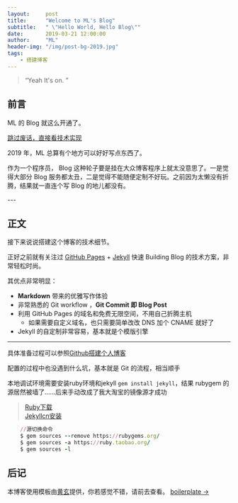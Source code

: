 ```yaml
---
layout:     post
title:      "Welcome to ML's Blog"
subtitle:   " \"Hello World, Hello Blog\""
date:       2019-03-21 12:00:00
author:     "ML"
header-img: "/img/post-bg-2019.jpg"
tags:
    - 搭建博客
---
```


> “Yeah It's on. ”


## 前言

ML 的 Blog 就这么开通了。

[跳过废话，直接看技术实现 ](#build)



2019 年，ML 总算有个地方可以好好写点东西了。


作为一个程序员， Blog 这种轮子要是挂在大众博客程序上就太没意思了。一是觉得大部分 Blog 服务都太丑，二是觉得不能随便定制不好玩。之前因为太懒没有折腾，结果就一直连个写 Blog 的地儿都没有。

 

<p id = "build"></p>
---

## 正文

接下来说说搭建这个博客的技术细节。  

正好之前就有关注过 [GitHub Pages](https://pages.github.com/) + [Jekyll](http://jekyllrb.com/) 快速 Building Blog 的技术方案，非常轻松时尚。

其优点非常明显：

* **Markdown** 带来的优雅写作体验
* 非常熟悉的 Git workflow ，**Git Commit 即 Blog Post**
* 利用 GitHub Pages 的域名和免费无限空间，不用自己折腾主机
	* 如果需要自定义域名，也只需要简单改改 DNS 加个 CNAME 就好了
* Jekyll 的自定制非常容易，基本就是个模版引擎
 
---
具体准备过程可以参照[Github搭建个人博客](https://blog.csdn.net/xudailong_blog/article/details/78762262)

配置的过程中也没遇到什么坑，基本就是 Git 的流程，相当顺手
 
本地调试环境需要安装ruby环境和jekyll `gem install jekyll`，结果 rubygem 的源居然被墙了……后来手动改成了我大淘宝的镜像源才成功    
> [Ruby下载](https://rubyinstaller.org/downloads/)<br>
> [Jekyllcn安装](http://jekyllcn.com/)

~~~ruby
    //源切换命令
    $ gem sources --remove https://rubygems.org/
    $ gem sources -a https://ruby.taobao.org/
    $ gem sources -l 
~~~

## 后记

本博客使用模板由[黄玄](https://huangxuan.me/)提供，你若感觉不错，请前去查看。
[boilerplate &rarr;](https://github.com/Huxpro/huxblog-boilerplate)


